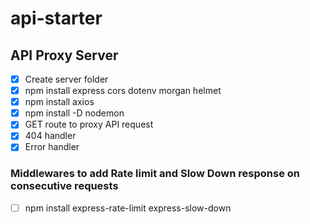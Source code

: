 # api-starter

## API Proxy Server

- [x] Create server folder
- [x] npm install express cors dotenv morgan helmet
- [x] npm install axios
- [x] npm install -D nodemon
- [x] GET route to proxy API request
- [x] 404 handler
- [x] Error handler

### Middlewares to add Rate limit and Slow Down response on consecutive requests

- [ ] npm install express-rate-limit express-slow-down
